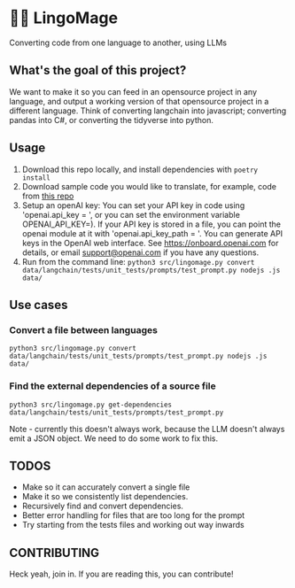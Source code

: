 # 🧙‍♂️ LingoMage

Converting code from one language to another, using LLMs


## What's the goal of this project?

We want to make it so you can feed in an opensource project in any language, and output a working version of that opensource project in a different language.  Think of converting langchain into javascript; converting pandas into C#, or converting the tidyverse into python.

## Usage

1. Download this repo locally, and install dependencies with `poetry install`
2. Download sample code you would like to translate, for example, code from [this repo](https://github.com/hwchase17/langchain)
3. Setup an openAI key: You can set your API key in code using 'openai.api_key = <API-KEY>', or you can set the environment variable OPENAI_API_KEY=<API-KEY>). If your API key is stored in a file, you can point the openai module at it with 'openai.api_key_path = <PATH>'. You can generate API keys in the OpenAI web interface. See https://onboard.openai.com for details, or email support@openai.com if you have any  questions.
4. Run from the command line: `python3 src/lingomage.py convert data/langchain/tests/unit_tests/prompts/test_prompt.py nodejs .js data/`

## Use cases

### Convert a file between languages
 
`python3 src/lingomage.py convert data/langchain/tests/unit_tests/prompts/test_prompt.py nodejs .js data/`

### Find the external dependencies of a source file

`python3 src/lingomage.py get-dependencies data/langchain/tests/unit_tests/prompts/test_prompt.py` 

Note - currently this doesn't always work, because the LLM doesn't always emit a JSON object.  We need to do some work to fix this.


## TODOS
* Make so it can accurately convert a single file
* Make it so we consistently list dependencies.
* Recursively find and convert dependencies.
* Better error handling for files that are too long for the prompt
* Try starting from the tests files and working out way inwards

## CONTRIBUTING

Heck yeah, join in.  If you are reading this, you can contribute!
